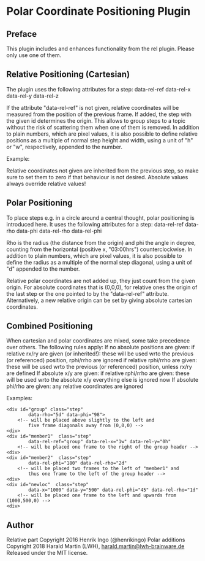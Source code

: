 Polar Coordinate Positioning Plugin
===================================

Preface
-------
This plugin includes and enhances functionality from the rel plugin.
Please only use one of them.

Relative Positioning (Cartesian)
--------------------------------
The plugin uses the following attributes for a step:
	data-rel-ref
	data-rel-x
	data-rel-y
	data-rel-z

If the attribute "data-rel-ref" is not given, relative coordinates will be measured
from the position of the previous frame. If added, the step with the given id determines
the origin. This allows to group steps to a topic without the risk of scattering them when 
one of them is removed.
In addition to plain numbers, which are pixel values, it is also possible to
define relative positions as a multiple of normal step height and width, using
a unit of "h" or "w", respectively, appended to the number.

Example:
	<div id="relstep" class="step" 
		data-rel-ref="main_step" data-rel-x="1w" data-rel-y="0.5h" data-rel-z="0">
			
Relative coordinates not given are inherited from the previous step, so make sure
to set them to zero if that behaviour is not desired.
Absolute values always override relative values!

Polar Positioning
-----------------

To place steps e.g. in a circle around a central thought, polar positioning is introduced here.
It uses the following attributes for a step:
	data-rel-ref
	data-rho
	data-phi
	data-rel-rho
	data-rel-phi

Rho is the radius (the distance from the origin) and phi the angle in degree, counting from the 
horizontal (positive x, "03:00hrs") counterclockwise.
In addition to plain numbers, which are pixel values, it is also possible to define the radius 
as a multiple of the normal step diagonal, using a unit of "d" appended to the number.

Relative polar coordinates are not added up, they just count from the given origin. For absolute
coordinates that is (0,0,0), for relative ones the origin of the last step or the one pointed to 
by the "data-rel-ref" attribute. 
Alternatively, a new relative origin can be set by giving absolute cartesian coordinates.

Combined Positioning
--------------------
When cartesian and polar coordinates are mixed, some take precedence over others.
The following rules apply:
	If no absolute positions are given:
		if relative rx/ry are given (or inherited!):
			these will be used wrto the previous (or referenced) position, rphi/rrho are ignored 
		if relative rphi/rrho are given:
			these will be used wrto the previous (or referenced) position, unless rx/ry are defined
	If absolute x/y are given:
		if relative rphi/rrho are given:
 			these will be used wrto the absolute x/y
		everything else is ignored now
	If absolute phi/rho are given:
		any relative coordinates are ignored

Examples:

	<div id="group" class="step" 
			data-rho="5d" data-phi="98">
		<!-- will be placed above slightly to the left and 
			five frame diagonals away from (0,0,0) -->
	<div>
	<div id="member1"  class="step" 
			data-rel-ref="group" data-rel-x="1w" data-rel-y="0h"
		<!-- will be placed one frame to the right of the group header -->
	<div>
	<div id="member2"  class="step" 
			data-rel-phi="180" data-rel-rho="2d"
		<!-- will be placed two frames to the left of "member1" and
			thus one frame to the left of the group header -->
	<div>
	<div id="newloc"  class="step" 
			data-x="1000" data-y="500" data-rel-phi="45" data-rel-rho="1d"
		<!-- will be placed one frame to the left and upwards from (1000,500,0) -->
	<div>
	
Author
------

Relative part 	Copyright 2016 Henrik Ingo (@henrikingo)
Polar additions	Copyright 2018 Harald Martin (LWH), harald.martin@lwh-brainware.de
Released under the MIT license.
